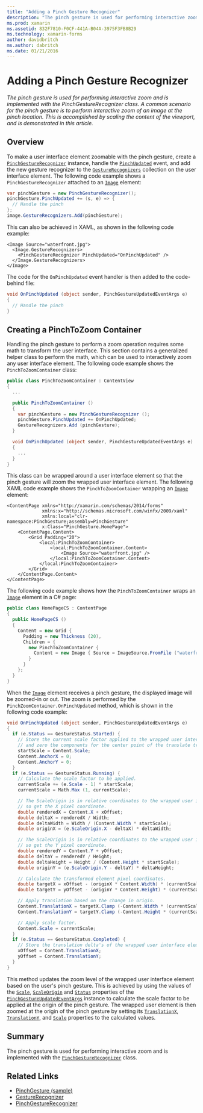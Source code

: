 ```yaml
---
title: "Adding a Pinch Gesture Recognizer"
description: "The pinch gesture is used for performing interactive zoom and is implemented with the PinchGestureRecognizer class. A common scenario for the pinch gesture is to perform interactive zoom of an image at the pinch location. This is accomplished by scaling the content of the viewport, and is demonstrated in this article."
ms.prod: xamarin
ms.assetid: 832F7810-F0CF-441A-B04A-3975F3FB8B29
ms.technology: xamarin-forms
author: davidbritch
ms.author: dabritch
ms.date: 01/21/2016
---
```


# Adding a Pinch Gesture Recognizer

_The pinch gesture is used for performing interactive zoom and is implemented with the PinchGestureRecognizer class. A common scenario for the pinch gesture is to perform interactive zoom of an image at the pinch location. This is accomplished by scaling the content of the viewport, and is demonstrated in this article._

## Overview

To make a user interface element zoomable with the pinch gesture, create a [`PinchGestureRecognizer`](https://developer.xamarin.com/api/type/Xamarin.Forms.PinchGestureRecognizer/) instance, handle the [`PinchUpdated`](https://developer.xamarin.com/api/event/Xamarin.Forms.PinchGestureRecognizer.PinchUpdated/) event, and add the new gesture recognizer to the [`GestureRecognizers`](https://developer.xamarin.com/api/property/Xamarin.Forms.View.GestureRecognizers/) collection on the user interface element. The following code example shows a `PinchGestureRecognizer` attached to an [`Image`](https://developer.xamarin.com/api/type/Xamarin.Forms.Image/) element:

```csharp
var pinchGesture = new PinchGestureRecognizer();
pinchGesture.PinchUpdated += (s, e) => {
  // Handle the pinch
};
image.GestureRecognizers.Add(pinchGesture);
```

This can also be achieved in XAML, as shown in the following code example:

```xaml
<Image Source="waterfront.jpg">
  <Image.GestureRecognizers>
    <PinchGestureRecognizer PinchUpdated="OnPinchUpdated" />
  </Image.GestureRecognizers>
</Image>
```

The code for the `OnPinchUpdated` event handler is then added to the code-behind file:

```csharp
void OnPinchUpdated (object sender, PinchGestureUpdatedEventArgs e)
{
  // Handle the pinch
}
```

## Creating a PinchToZoom Container

Handling the pinch gesture to perform a zoom operation requires some math to transform the user interface. This section contains a generalized helper class to perform the math, which can be used to interactively zoom any user interface element. The following code example shows the `PinchToZoomContainer` class:

```csharp
public class PinchToZoomContainer : ContentView
{
  ...

  public PinchToZoomContainer ()
  {
    var pinchGesture = new PinchGestureRecognizer ();
    pinchGesture.PinchUpdated += OnPinchUpdated;
    GestureRecognizers.Add (pinchGesture);
  }

  void OnPinchUpdated (object sender, PinchGestureUpdatedEventArgs e)
  {
    ...
  }
}
```

This class can be wrapped around a user interface element so that the pinch gesture will zoom the wrapped user interface element. The following XAML code example shows the `PinchToZoomContainer` wrapping an [`Image`](https://developer.xamarin.com/api/type/Xamarin.Forms.Image/) element:

```xaml
<ContentPage xmlns="http://xamarin.com/schemas/2014/forms"
             xmlns:x="http://schemas.microsoft.com/winfx/2009/xaml"
             xmlns:local="clr-namespace:PinchGesture;assembly=PinchGesture"
             x:Class="PinchGesture.HomePage">
    <ContentPage.Content>
        <Grid Padding="20">
            <local:PinchToZoomContainer>
                <local:PinchToZoomContainer.Content>
                    <Image Source="waterfront.jpg" />
                </local:PinchToZoomContainer.Content>
            </local:PinchToZoomContainer>
        </Grid>
    </ContentPage.Content>
</ContentPage>
```

The following code example shows how the `PinchToZoomContainer` wraps an [`Image`](https://developer.xamarin.com/api/type/Xamarin.Forms.Image/) element in a C# page:

```csharp
public class HomePageCS : ContentPage
{
  public HomePageCS ()
  {
    Content = new Grid {
      Padding = new Thickness (20),
      Children = {
        new PinchToZoomContainer {
          Content = new Image { Source = ImageSource.FromFile ("waterfront.jpg") }
        }
      }
    };
  }
}
```

When the [`Image`](https://developer.xamarin.com/api/type/Xamarin.Forms.Image/) element receives a pinch gesture, the displayed image will be zoomed-in or out. The zoom is performed by the `PinchZoomContainer.OnPinchUpdated` method, which is shown in the following code example:

```csharp
void OnPinchUpdated (object sender, PinchGestureUpdatedEventArgs e)
{
  if (e.Status == GestureStatus.Started) {
    // Store the current scale factor applied to the wrapped user interface element,
    // and zero the components for the center point of the translate transform.
    startScale = Content.Scale;
    Content.AnchorX = 0;
    Content.AnchorY = 0;
  }
  if (e.Status == GestureStatus.Running) {
    // Calculate the scale factor to be applied.
    currentScale += (e.Scale - 1) * startScale;
    currentScale = Math.Max (1, currentScale);

    // The ScaleOrigin is in relative coordinates to the wrapped user interface element,
    // so get the X pixel coordinate.
    double renderedX = Content.X + xOffset;
    double deltaX = renderedX / Width;
    double deltaWidth = Width / (Content.Width * startScale);
    double originX = (e.ScaleOrigin.X - deltaX) * deltaWidth;

    // The ScaleOrigin is in relative coordinates to the wrapped user interface element,
    // so get the Y pixel coordinate.
    double renderedY = Content.Y + yOffset;
    double deltaY = renderedY / Height;
    double deltaHeight = Height / (Content.Height * startScale);
    double originY = (e.ScaleOrigin.Y - deltaY) * deltaHeight;

    // Calculate the transformed element pixel coordinates.
    double targetX = xOffset - (originX * Content.Width) * (currentScale - startScale);
    double targetY = yOffset - (originY * Content.Height) * (currentScale - startScale);

    // Apply translation based on the change in origin.
    Content.TranslationX = targetX.Clamp (-Content.Width * (currentScale - 1), 0);
    Content.TranslationY = targetY.Clamp (-Content.Height * (currentScale - 1), 0);

    // Apply scale factor.
    Content.Scale = currentScale;
  }
  if (e.Status == GestureStatus.Completed) {
    // Store the translation delta's of the wrapped user interface element.
    xOffset = Content.TranslationX;
    yOffset = Content.TranslationY;
  }
}
```

This method updates the zoom level of the wrapped user interface element based on the user's pinch gesture. This is achieved by using the values of the [`Scale`](https://developer.xamarin.com/api/property/Xamarin.Forms.PinchGestureUpdatedEventArgs.Scale/), [`ScaleOrigin`](https://developer.xamarin.com/api/property/Xamarin.Forms.PinchGestureUpdatedEventArgs.ScaleOrigin/) and [`Status`](https://developer.xamarin.com/api/property/Xamarin.Forms.PinchGestureUpdatedEventArgs.Status/) properties of the [`PinchGestureUpdatedEventArgs`](https://developer.xamarin.com/api/type/Xamarin.Forms.PinchGestureUpdatedEventArgs/) instance to calculate the scale factor to be applied at the origin of the pinch gesture. The wrapped user element is then zoomed at the origin of the pinch gesture by setting its [`TranslationX`](https://developer.xamarin.com/api/property/Xamarin.Forms.VisualElement.TranslationX/), [`TranslationY`](https://developer.xamarin.com/api/property/Xamarin.Forms.VisualElement.TranslationY/), and [`Scale`](https://developer.xamarin.com/api/property/Xamarin.Forms.VisualElement.Scale/) properties to the calculated values.

## Summary

The pinch gesture is used for performing interactive zoom and is implemented with the [`PinchGestureRecognizer`](https://developer.xamarin.com/api/type/Xamarin.Forms.PinchGestureRecognizer/) class.


## Related Links

- [PinchGesture (sample)](https://developer.xamarin.com/samples/xamarin-forms/WorkingWithGestures/PinchGesture/)
- [GestureRecognizer](https://developer.xamarin.com/api/type/Xamarin.Forms.GestureRecognizer/)
- [PinchGestureRecognizer](https://developer.xamarin.com/api/type/Xamarin.Forms.PinchGestureRecognizer/)
